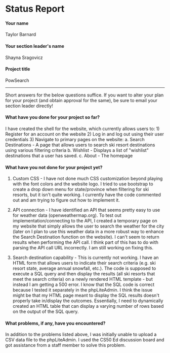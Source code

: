 # Status Report

#### Your name

Taylor Barnard

#### Your section leader's name

Shayna Sragovicz

#### Project title

PowSearch

***

Short answers for the below questions suffice. If you want to alter your plan for your project (and obtain approval for the same), be sure to email your section leader directly!

#### What have you done for your project so far?

I have created the shell for the website, which currently allows users to:
    1) Register for an account on the website
    2) Log in and log out using their user credentials
    3) Navigate to primary pages on the website:
        a. Search Destinations - A page that allows users to search ski resort destinations using various filtering criteria
        b. Wishlist - Displays a list of "wishlist" destinations that a user has saved.
        c. About - The homepage

#### What have you not done for your project yet?

1) Custom CSS - I have not done much CSS customization beyond playing with the font colors and the website logo.
    I tried to use bootstrap to create a drop down menu for state/province when filtering for ski resorts, but it
    isn't quite working. I currently have the code commented out and am trying to figure out how to implement it.

2) API connection - I have identified an API that seems pretty easy to use for weather data (openweathermap.org).
    To test out implementation/connecting to the API, I created a temporary page on my website that simply allows the user to search the weather for the city
    (later on I plan to use this weather data in a more robust way to enhance the Search Destination function on the website). I can't seem to return results when performing the API call.
    I think part of this has to do with parsing the API call URL incorrectly. I am still working on fixing this.

3) Search destination capability - This is currently not working. I have an HTML form that allows users to indicate their search criteria (e.g. ski resort state, average annual snowfall, etc.).
    The code is supposed to execute a SQL query and then display the results (all ski resorts that meet the search criteria) on a newly rendered HTML template - but instead I am getting a 500 error.
    I know that the SQL code is correct because I tested it separately in the phpLiteAdmin. I think the issue might be that my HTML page meant to display the SQL results doesn't properly take in/display the outcomes.
    Essentially, I need to dynamically created an HTML table that can display a varying number of rows based on the output of the SQL query.

#### What problems, if any, have you encountered?

In addition to the problems listed above, I was initially unable to upload a CSV data file to the phpLiteAdmin. I used the CS50 Ed discussion board and got assistance from a staff member to solve this problem.
